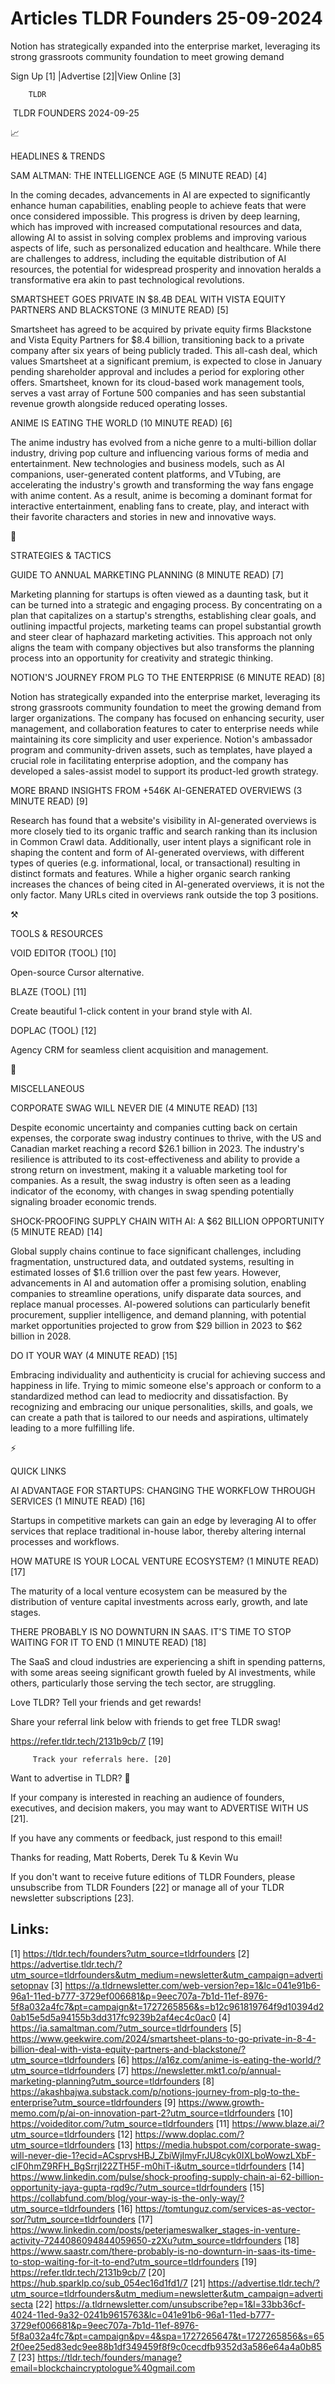 # Articles TLDR Founders 25-09-2024

Notion has strategically expanded into the enterprise market,
leveraging its strong grassroots community foundation to meet growing
demand  

 Sign Up [1] |Advertise [2]|View Online [3] 

		TLDR 

 TLDR FOUNDERS 2024-09-25

📈 

HEADLINES & TRENDS

 SAM ALTMAN: THE INTELLIGENCE AGE (5 MINUTE READ) [4] 

 In the coming decades, advancements in AI are expected to
significantly enhance human capabilities, enabling people to achieve
feats that were once considered impossible. This progress is driven by
deep learning, which has improved with increased computational
resources and data, allowing AI to assist in solving complex problems
and improving various aspects of life, such as personalized education
and healthcare. While there are challenges to address, including the
equitable distribution of AI resources, the potential for widespread
prosperity and innovation heralds a transformative era akin to past
technological revolutions. 

 SMARTSHEET GOES PRIVATE IN $8.4B DEAL WITH VISTA EQUITY PARTNERS AND
BLACKSTONE (3 MINUTE READ) [5] 

 Smartsheet has agreed to be acquired by private equity firms
Blackstone and Vista Equity Partners for $8.4 billion, transitioning
back to a private company after six years of being publicly traded.
This all-cash deal, which values Smartsheet at a significant premium,
is expected to close in January pending shareholder approval and
includes a period for exploring other offers. Smartsheet, known for
its cloud-based work management tools, serves a vast array of Fortune
500 companies and has seen substantial revenue growth alongside
reduced operating losses. 

 ANIME IS EATING THE WORLD (10 MINUTE READ) [6] 

 The anime industry has evolved from a niche genre to a multi-billion
dollar industry, driving pop culture and influencing various forms of
media and entertainment. New technologies and business models, such as
AI companions, user-generated content platforms, and VTubing, are
accelerating the industry's growth and transforming the way fans
engage with anime content. As a result, anime is becoming a dominant
format for interactive entertainment, enabling fans to create, play,
and interact with their favorite characters and stories in new and
innovative ways. 

🧠 

STRATEGIES & TACTICS

 GUIDE TO ANNUAL MARKETING PLANNING (8 MINUTE READ) [7] 

 Marketing planning for startups is often viewed as a daunting task,
but it can be turned into a strategic and engaging process. By
concentrating on a plan that capitalizes on a startup's strengths,
establishing clear goals, and outlining impactful projects, marketing
teams can propel substantial growth and steer clear of haphazard
marketing activities. This approach not only aligns the team with
company objectives but also transforms the planning process into an
opportunity for creativity and strategic thinking. 

 NOTION'S JOURNEY FROM PLG TO THE ENTERPRISE (6 MINUTE READ) [8] 

 Notion has strategically expanded into the enterprise market,
leveraging its strong grassroots community foundation to meet the
growing demand from larger organizations. The company has focused on
enhancing security, user management, and collaboration features to
cater to enterprise needs while maintaining its core simplicity and
user experience. Notion's ambassador program and community-driven
assets, such as templates, have played a crucial role in facilitating
enterprise adoption, and the company has developed a sales-assist
model to support its product-led growth strategy. 

 MORE BRAND INSIGHTS FROM +546K AI-GENERATED OVERVIEWS (3 MINUTE READ)
[9] 

 Research has found that a website's visibility in AI-generated
overviews is more closely tied to its organic traffic and search
ranking than its inclusion in Common Crawl data. Additionally, user
intent plays a significant role in shaping the content and form of
AI-generated overviews, with different types of queries (e.g.
informational, local, or transactional) resulting in distinct formats
and features. While a higher organic search ranking increases the
chances of being cited in AI-generated overviews, it is not the only
factor. Many URLs cited in overviews rank outside the top 3 positions.


⚒️ 

TOOLS & RESOURCES

 VOID EDITOR (TOOL) [10] 

 Open-source Cursor alternative. 

 BLAZE (TOOL) [11] 

 Create beautiful 1-click content in your brand style with AI. 

 DOPLAC (TOOL) [12] 

 Agency CRM for seamless client acquisition and management. 

🎁 

MISCELLANEOUS

 CORPORATE SWAG WILL NEVER DIE (4 MINUTE READ) [13] 

 Despite economic uncertainty and companies cutting back on certain
expenses, the corporate swag industry continues to thrive, with the US
and Canadian market reaching a record $26.1 billion in 2023. The
industry's resilience is attributed to its cost-effectiveness and
ability to provide a strong return on investment, making it a valuable
marketing tool for companies. As a result, the swag industry is often
seen as a leading indicator of the economy, with changes in swag
spending potentially signaling broader economic trends. 

 SHOCK-PROOFING SUPPLY CHAIN WITH AI: A $62 BILLION OPPORTUNITY (5
MINUTE READ) [14] 

 Global supply chains continue to face significant challenges,
including fragmentation, unstructured data, and outdated systems,
resulting in estimated losses of $1.6 trillion over the past few
years. However, advancements in AI and automation offer a promising
solution, enabling companies to streamline operations, unify disparate
data sources, and replace manual processes. AI-powered solutions can
particularly benefit procurement, supplier intelligence, and demand
planning, with potential market opportunities projected to grow from
$29 billion in 2023 to $62 billion in 2028. 

 DO IT YOUR WAY (4 MINUTE READ) [15] 

 Embracing individuality and authenticity is crucial for achieving
success and happiness in life. Trying to mimic someone else's approach
or conform to a standardized method can lead to mediocrity and
dissatisfaction. By recognizing and embracing our unique
personalities, skills, and goals, we can create a path that is
tailored to our needs and aspirations, ultimately leading to a more
fulfilling life. 

⚡ 

QUICK LINKS

 AI ADVANTAGE FOR STARTUPS: CHANGING THE WORKFLOW THROUGH SERVICES (1
MINUTE READ) [16] 

 Startups in competitive markets can gain an edge by leveraging AI to
offer services that replace traditional in-house labor, thereby
altering internal processes and workflows. 

 HOW MATURE IS YOUR LOCAL VENTURE ECOSYSTEM? (1 MINUTE READ) [17] 

 The maturity of a local venture ecosystem can be measured by the
distribution of venture capital investments across early, growth, and
late stages. 

 THERE PROBABLY IS NO DOWNTURN IN SAAS. IT'S TIME TO STOP WAITING FOR
IT TO END (1 MINUTE READ) [18] 

 The SaaS and cloud industries are experiencing a shift in spending
patterns, with some areas seeing significant growth fueled by AI
investments, while others, particularly those serving the tech sector,
are struggling. 

Love TLDR? Tell your friends and get rewards!

 Share your referral link below with friends to get free TLDR swag! 

 https://refer.tldr.tech/2131b9cb/7 [19] 

		 Track your referrals here. [20] 

Want to advertise in TLDR? 📰

 If your company is interested in reaching an audience of founders,
executives, and decision makers, you may want to ADVERTISE WITH US
[21]. 

 If you have any comments or feedback, just respond to this email! 

Thanks for reading, 
Matt Roberts, Derek Tu & Kevin Wu 

If you don't want to receive future editions of TLDR Founders, please
unsubscribe from TLDR Founders [22] or manage all of your TLDR
newsletter subscriptions [23]. 

 

Links:
------
[1] https://tldr.tech/founders?utm_source=tldrfounders
[2] https://advertise.tldr.tech/?utm_source=tldrfounders&utm_medium=newsletter&utm_campaign=advertisetopnav
[3] https://a.tldrnewsletter.com/web-version?ep=1&lc=041e91b6-96a1-11ed-b777-3729ef006681&p=9eec707a-7b1d-11ef-8976-5f8a032a4fc7&pt=campaign&t=1727265856&s=b12c961819764f9d10394d20ab15e5d5a94155b3dd317fc9239b2af4ec4c0ac0
[4] https://ia.samaltman.com/?utm_source=tldrfounders
[5] https://www.geekwire.com/2024/smartsheet-plans-to-go-private-in-8-4-billion-deal-with-vista-equity-partners-and-blackstone/?utm_source=tldrfounders
[6] https://a16z.com/anime-is-eating-the-world/?utm_source=tldrfounders
[7] https://newsletter.mkt1.co/p/annual-marketing-planning?utm_source=tldrfounders
[8] https://akashbajwa.substack.com/p/notions-journey-from-plg-to-the-enterprise?utm_source=tldrfounders
[9] https://www.growth-memo.com/p/ai-on-innovation-part-2?utm_source=tldrfounders
[10] https://voideditor.com/?utm_source=tldrfounders
[11] https://www.blaze.ai/?utm_source=tldrfounders
[12] https://www.doplac.com/?utm_source=tldrfounders
[13] https://media.hubspot.com/corporate-swag-will-never-die-1?ecid=ACsprvsHBJ_ZbiWjImyFrJU8cyk0IXLboWowzLXbF-cIF0hmZ9RFH_BgSrrjI22ZTH5F-m0hiT-i&utm_source=tldrfounders
[14] https://www.linkedin.com/pulse/shock-proofing-supply-chain-ai-62-billion-opportunity-jaya-gupta-rqd9c/?utm_source=tldrfounders
[15] https://collabfund.com/blog/your-way-is-the-only-way/?utm_source=tldrfounders
[16] https://tomtunguz.com/services-as-vector-sor/?utm_source=tldrfounders
[17] https://www.linkedin.com/posts/peterjameswalker_stages-in-venture-activity-7244086094844059650-z2Xu?utm_source=tldrfounders
[18] https://www.saastr.com/there-probably-is-no-downturn-in-saas-its-time-to-stop-waiting-for-it-to-end?utm_source=tldrfounders
[19] https://refer.tldr.tech/2131b9cb/7
[20] https://hub.sparklp.co/sub_054ec16d1fd1/7
[21] https://advertise.tldr.tech/?utm_source=tldrfounders&utm_medium=newsletter&utm_campaign=advertisecta
[22] https://a.tldrnewsletter.com/unsubscribe?ep=1&l=33bb36cf-4024-11ed-9a32-0241b9615763&lc=041e91b6-96a1-11ed-b777-3729ef006681&p=9eec707a-7b1d-11ef-8976-5f8a032a4fc7&pt=campaign&pv=4&spa=1727265647&t=1727265856&s=652f0ee25ed83edc9ee88b1df349459f8f9c0cecdfb9352d3a586e64a4a0b857
[23] https://tldr.tech/founders/manage?email=blockchaincryptologue%40gmail.com